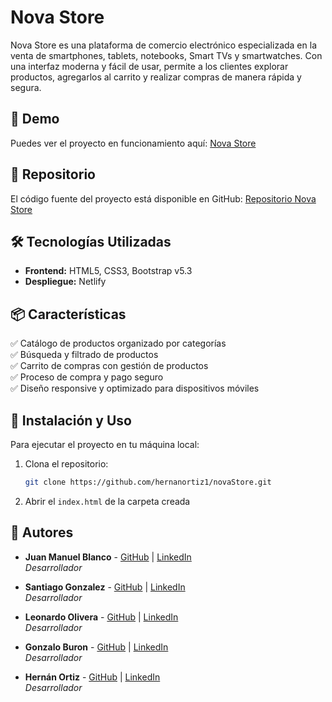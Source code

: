 # Nova Store

Nova Store es una plataforma de comercio electrónico especializada en la venta de smartphones, tablets, notebooks, Smart TVs y smartwatches. Con una interfaz moderna y fácil de usar, permite a los clientes explorar productos, agregarlos al carrito y realizar compras de manera rápida y segura.

## 🚀 Demo

Puedes ver el proyecto en funcionamiento aquí: [Nova Store](https://minovastore.netlify.app/)

## 📂 Repositorio

El código fuente del proyecto está disponible en GitHub: [Repositorio Nova Store](https://github.com/hernanortiz1/novaStore.git)

## 🛠 Tecnologías Utilizadas

- **Frontend:** HTML5, CSS3, Bootstrap v5.3
- **Despliegue:** Netlify

## 📦 Características

✅ Catálogo de productos organizado por categorías  
✅ Búsqueda y filtrado de productos  
✅ Carrito de compras con gestión de productos   
✅ Proceso de compra y pago seguro  
✅ Diseño responsive y optimizado para dispositivos móviles  

## 📌 Instalación y Uso

Para ejecutar el proyecto en tu máquina local:

1. Clona el repositorio:
   ```bash
   git clone https://github.com/hernanortiz1/novaStore.git

1. Abrir el `index.html` de la carpeta creada

## 👥 Autores

- **Juan Manuel Blanco** - [GitHub](https://github.com/juanchiblanco) | [LinkedIn]()  
  *Desarrollador*  

- **Santiago Gonzalez** - [GitHub](https://github.com/santigonzalez603) | [LinkedIn]()  
  *Desarrollador*  

- **Leonardo Olivera** - [GitHub](https://github.com/Leonardosj2024) | [LinkedIn]()  
  *Desarrollador*  

- **Gonzalo Buron** - [GitHub](https://github.com/Ch4no-86) | [LinkedIn]()  
  *Desarrollador*  

- **Hernán Ortiz** - [GitHub](https://github.com/hernanortiz1) | [LinkedIn](https://www.linkedin.com/in/hern%C3%A1n-ortiz/)  
  *Desarrollador*  